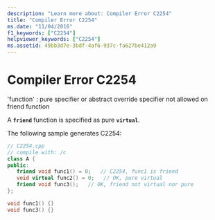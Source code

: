 ```yaml
---
description: "Learn more about: Compiler Error C2254"
title: "Compiler Error C2254"
ms.date: "11/04/2016"
f1_keywords: ["C2254"]
helpviewer_keywords: ["C2254"]
ms.assetid: 49bb3d7e-3bdf-4af6-937c-fa627be412a9
---
```

# Compiler Error C2254

'function' : pure specifier or abstract override specifier not allowed on friend function

A **`friend`** function is specified as pure **`virtual`**.

The following sample generates C2254:

```cpp
// C2254.cpp
// compile with: /c
class A {
public:
   friend void func1() = 0;   // C2254, func1 is friend
   void virtual func2() = 0;   // OK, pure virtual
   friend void func3();   // OK, friend not virtual nor pure
};

void func1() {}
void func3() {}
```
